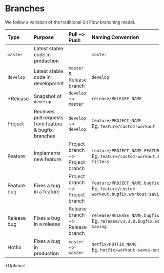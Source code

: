 # Branches

We follow a variation of the traditional Git Flow branching model.

Type | Purpose | Pull ~> Push | Naming Convention
:----|:--------|:-------------|:-----------------
`master` | Latest stable code in production |  | `master`
`develop` | Latest stable code in development | `master` & Release branch | `develop`
*Release | Snapshot of `develop` | `develop` ~> `master` | `release/RELEASE_NAME` | `release/v3.3.0`
Project | Receives pull requests from feature & bugfix branches | `develop` ~> `develop` | `feature/PROJECT_NAME`<br />Eg. `feature/custom-workout`
Feature | Implements new feature | Project branch ~> Project branch | `feature/PROJECT_NAME.FEATURE_NAME`<br />Eg. `feature/custom-workout.search-filters`
Feature bug | Fixes a bug in a feature | Project branch ~> Project branch | `feature/PROJECT_NAME.bugfix.BUGFIX_NAME`<br />Eg. `feature/custom-workout.bugfix.workout-saving`
Release bug | Fixes a bug in a release | Release branch ~> Release branch | `release/RELEASE_NAME.bugfix.BUGFIX_NAME`<br />Eg. `release/v3.3.0.bugfix.workout-saving`
Hotfix | Fixes a bug in production | `master` ~> `master` | `hotfix/HOTFIX_NAME`<br />Eg. `hotfix/workout-saves-endlessly`

*Optional